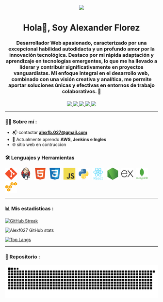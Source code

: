 <div id="header" align="center">
    <img src="https://media.giphy.com/media/v1.Y2lkPTc5MGI3NjExYjIwOWUxZGY1ODg1Mzc3NTJjNDI5ZGQ4M2I3N2FmYzdlYWNmZWI4MyZlcD12MV9pbnRlcm5hbF9naWZzX2dpZklkJmN0PWc/CpsrBoNWF9tZvbTZw5/giphy.gif" width=200>
    <h1 align="center">Hola👋, Soy Alexander Florez</h1>
    <h3 align="center">Desarrollador Web apasionado, caracterizado por una excepcional habilidad autodidacta y un profundo amor por la innovación tecnológica. Destaco por mi rápida adaptación y aprendizaje en tecnologías emergentes, lo que me ha llevado a liderar y contribuir significativamente en proyectos vanguardistas. Mi enfoque integral en el desarrollo web, combinado con una visión creativa y analítica, me permite aportar soluciones únicas y efectivas en entornos de trabajo colaborativos. 🚩<h3>
</div>
<div id="badges" align="center">
    <a href="https://twitter.com/alexf027?s=11&t=tV71vZgOpY1A2y6oA6ys9Q" targe="_blank">
    <img src="https://img.shields.io/badge/-Twitter-1DA1F2?style=for-the-badge&logo=twitter&logoColor=white" targe="_blank">
    </a>
    <a href="https://www.linkedin.com/in/alexander-florez-772109268" targe="_blank">
    <img src="https://img.shields.io/badge/-LinkedIn-%230077B5?style=for-the-badge&logo=linkedin&logoColor=white" targe="_blank">
    </a>
    <a href="https://discord.com/users/1071968296162820177" targe="_blank">
    <img src="https://img.shields.io/badge/-Discord-404EED?style=for-the-badge&logo=discord&logoColor=white" targe="_blank">
    </a>
    <a href="https://alexfb027.slack.com" targe="_blank">
    <img src="https://img.shields.io/badge/-Slack-4A154B?style=for-the-badge&logo=slack&logoColor=white" targe="_blank">
    </a>
    <a href="https://instagram.com/alex.f207?igshid=OGQ5ZDc2ODk2ZA==" targe="_blank">
    <img src="https://img.shields.io/badge/-Instagram-d62e81?style=for-the-badge&logo=instagram&logoColor=white" targe="_blank">
    </a>
</div>

---

### 👨‍💻 Sobre mí :
   
- 📬 contactar **alexfb.027@gmail.com**
- 🧠 Actualmente aprendo **AWS, Jenkins e Ingles**
- 🌐 sitio web en contruccion
    
<div align="left">
  <h3>🛠️ Lenguajes y Herramientas</h3>
   <div>
       <img src="https://github.com/devicons/devicon/blob/master/icons/git/git-original.svg" title="Git" alt="Git" width="40" height="40">&nbsp;
       <img src="https://github.com/devicons/devicon/blob/master/icons/jenkins/jenkins-original.svg" title="Jenkins" width="40" height="40">&nbsp;
       <img src="https://github.com/devicons/devicon/blob/master/icons/html5/html5-original.svg" title="HTML5" alt="HTML" width="40" height="40">&nbsp;
       <img src="https://github.com/devicons/devicon/blob/master/icons/css3/css3-original.svg" title="CSS3" alt="CSS" width="40" height="40">&nbsp;
       <img src="https://github.com/devicons/devicon/blob/master/icons/javascript/javascript-original.svg" title="JavaScript" alt="JavaScript" width="40" height="40">&nbsp;
       <img src="https://github.com/devicons/devicon/blob/master/icons/python/python-original.svg" title="Python" alt="Python" width="40" height="40">&nbsp;
       <img src="https://github.com/devicons/devicon/blob/master/icons/react/react-original-wordmark.svg" title="React" alt="React" width="40" height="40">&nbsp;
       <img src="https://github.com/devicons/devicon/blob/master/icons/nodejs/nodejs-original.svg" title="NodeJs" alt="NodeJs" width="40" height="40">&nbsp;
       <img src="https://github.com/devicons/devicon/blob/master/icons/express/express-original.svg" title="Express" alt="Express" width="40" height="40">&nbsp;
       <img src="https://github.com/devicons/devicon/blob/master/icons/mongodb/mongodb-plain-wordmark.svg" title="MongoDB" alt="MongoDB" width="40" height="40">&nbsp;
       <img src="https://github.com/devicons/devicon/blob/master/icons/amazonwebservices/amazonwebservices-original.svg" title="AWS" alt="AWS" width="40" height="40">
    </div>
</div> 
       
---
        
### 📊 Mis estadísticas :
[![GitHub Streak](https://github-readme-streak-stats.herokuapp.com?user=Alexf027&theme=tokyonight&hide_border=FALSO)](https://git.io/streak-stats)
        
![Alexf027 GitHub stats](https://github-readme-stats.vercel.app/api?username=Alexf027&show_icons=true&theme=tokyonight)
        
[![Top Langs](https://github-readme-stats.vercel.app/api/top-langs/?username=Alexf027&theme=tokyonight)](https://github.com/Alexf027/github-readme-stats)
        
---
        
### 🐍 Repositorio :

<img src="https://raw.githubusercontent.com/7oSkaaa/7oSkaaa/output/github-contribution-grid-snake.svg" alt="Snake">

